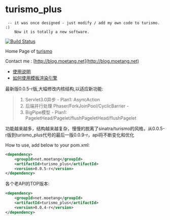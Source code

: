 turismo_plus
======================================================================
     -- it was once designed - just modify / add my own code to turismo. :)
        Now it is totally a new software.
[![Build Status](https://travis-ci.org/goodplayer/turismo_plus.png?branch=master)](https://travis-ci.org/goodplayer/turismo_plus)

Home Page of [turismo](https://github.com/ghosthack/turismo)

Contact me : [http://blog.moetang.net](http://blog.moetang.net)

* [使用说明](https://github.com/goodplayer/turismo_plus/wiki/%E4%BD%BF%E7%94%A8%E8%AF%B4%E6%98%8E)
* [如何使用模板渲染引擎](https://github.com/goodplayer/turismo_plus/wiki/%E5%A6%82%E4%BD%95%E4%BD%BF%E7%94%A8%E6%A8%A1%E6%9D%BF%E6%B8%B2%E6%9F%93%E5%BC%95%E6%93%8E)

最新版0.0.5-r版,大幅修改内核结构,以适应新功能:

> 1. Servlet3.0异步 - Plan1: AsyncAction
> 2. 后端并行处理 Phaser/ForkJoinPool/CyclicBarrier - 
> 3. BigPipe模型 - Plan1: PageletHead/Pagelet/flushPageletHead/flushPagelet

功能越来越多，结构越来越复杂，慢慢的脱离了sinatra/turismo的风格，从0.0.5-r版到turismo_plus代号的最后一版0.0.9-r，api将不断变化和优化

How to use, add below to your pom.xml:

```xml
<dependency>
    <groupId>net.moetang</groupId>
    <artifactId>turismo_plus</artifactId>
    <version>0.0.5-r</version>
</dependency>
```

各个老API的TOP版本:
```xml
<dependency>
    <groupId>net.moetang</groupId>
    <artifactId>turismo_plus</artifactId>
    <version>0.0.4-r</version>
</dependency>
```
